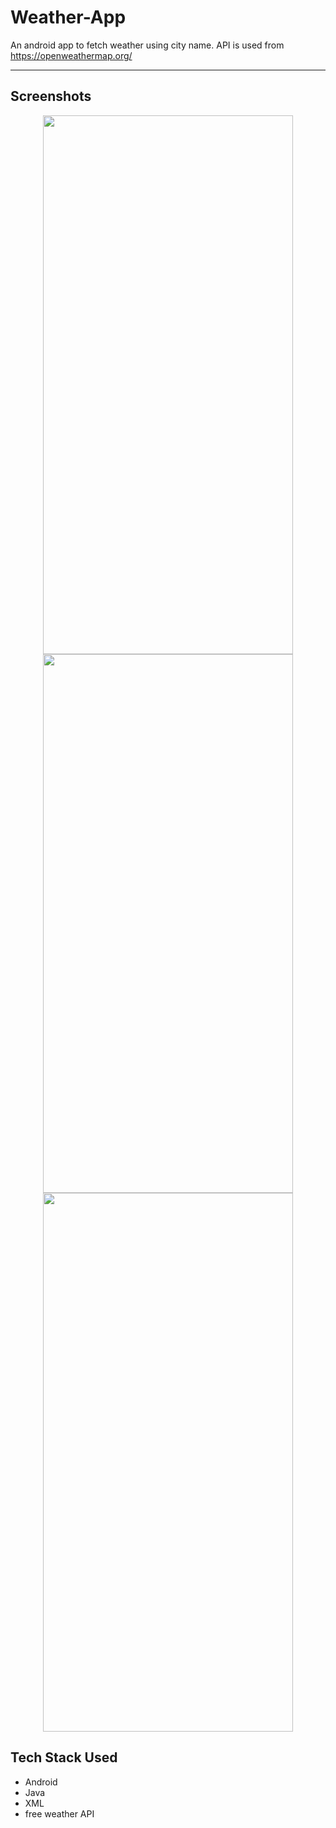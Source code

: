 # Weather-App
An android app to fetch weather using city name. API is used from https://openweathermap.org/

---

## Screenshots
<p align="center">
<img width="400" height="862" src="https://user-images.githubusercontent.com/53803245/118528857-76a1f100-b760-11eb-9f8f-0ed38b988890.png"/> 
<img width="400" height="862" src="https://user-images.githubusercontent.com/53803245/118528862-786bb480-b760-11eb-8889-ee9d33ec8372.png"/>
<img width="400" height="862" src="https://user-images.githubusercontent.com/53803245/118528864-79044b00-b760-11eb-8a06-d83a9b03075d.png"/>
</p>

## Tech Stack Used
- Android
- Java
- XML
- free weather API
